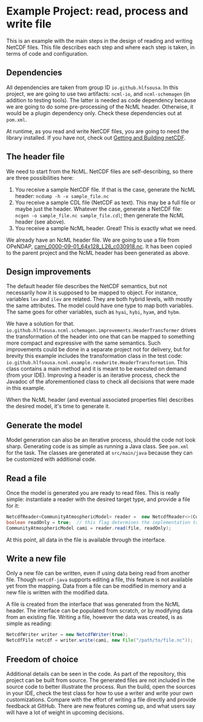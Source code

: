 # Example Project: read, process and write file
This is an example with the main steps in the design of reading and writing NetCDF files. This file describes each step and where each step is taken, in terms of code and configuration.

## Dependencies
All dependencies are taken from group ID `io.github.hlfsousa`. In this project, we are going to use two artifacts: `ncml-io`, and `ncml-schemagen` (in addition to testing tools). The latter is needed as code dependency because we are going to do some pre-processing of the NcML header. Otherwise, it would be a plugin dependency only. Check these dependencies out at `pom.xml`.

At runtime, as you read and write NetCDF files, you are going to need the library installed. If you have not, check out [Getting and Building netCDF](https://www.unidata.ucar.edu/software/netcdf/docs/getting_and_building_netcdf.html).

## The header file
We need to start from the NcML. NetCDF files are self-describing, so there are three possibilities here:

1. You receive a sample NetCDF file. If that is the case, generate the NcML header: `ncdump -h -x sample_file.nc`
2. You receive a sample CDL file (NetCDF as text). This may be a full file or maybe just the header. Whatever the case, generate a NetCDF file: `ncgen -o sample_file.nc sample_file.cdl`; then generate the NcML header (see above).
3. You receive a sample NcML header. Great! This is exactly what we need.

We already have an NcML header file. We are going to use a file from OPeNDAP, [cami_0000-09-01_64x128_L26_c030918.nc](http://test.opendap.org/opendap/coverage/cami_0000-09-01_64x128_L26_c030918.nc.html). It has been copied to the parent project and the NcML header has been generated as above.

## Design improvements
The default header file describes the NetCDF semantics, but not necessarily how it is supposed to be mapped to object. For instance, variables `lev` and `ilev` are related. They are both hybrid levels, with mostly the same attributes. The model could have one type to map both variables. The same goes for other variables, such as `hyai`, `hybi`, `hyam`, and `hybm`.

We have a solution for that. `io.github.hlfsousa.ncml.schemagen.improvements.HeaderTransformer` drives the transformation of the header into one that can be mapped to something more compact and expressive with the same semantics. Such improvements could be done in a separate project not for delivery, but for brevity this example includes the transformation class in the test code: `io.github.hlfsousa.ncml.example.readwrite.HeaderTransformation`. This class contains a main method and it is meant to be executed on demand (from your IDE). Improving a header is an iterative process, check the Javadoc of the aforementioned class to check all decisions that were made in this example.

When the NcML header (and eventual associated properties file) describes the desired model, it's time to generate it.

## Generate the model
Model generation can also be an iterative process, should the code not look sharp. Generating code is as simple as running a Java class. See `pom.xml` for the task. The classes are generated at `src/main/java` because they can be customized with additional code.

## Read a file
Once the model is generated you are ready to read files. This is really simple: instantiate a reader with the desired target type, and provide a file for it:

```java
NetcdfReader<CommunityAtmosphericModel> reader =  new NetcdfReader<>(CommunityAtmosphericModel.class);
boolean readOnly = true;  // this flag determines the implementation to use
CommunityAtmosphericModel cami = reader.read(file, readOnly);
```

At this point, all data in the file is available through the interface.

## Write a new file
Only a new file can be written, even if using data being read from another file. Though `netcdf-java` supports editing a file, this feature is not available yet from the mapping. Data from a file can be modified in memory and a new file is written with the modified data.

A file is created from the interface that was generated from the NcML header. The interface can be populated from scratch, or by modifying data from an existing file. Writing a file, however the data was created, is as simple as reading:

```java
NetcdfWriter writer = new NetcdfWriter(true);
NetcdfFile netcdf = writer.write(cami, new File("/path/to/file.nc"));
```

## Freedom of choice
Additional details can be seen in the code. As part of the repository, this project can be built from source. The generated files are not included in the source code to better illustrate the process. Run the build, open the sources in your IDE, check the test class for how to use a writer and write your own customizations. Compare with the effort of writing a file directly and provide feedback at GitHub. There are new features coming up, and what users say will have a lot of weight in upcoming decisions.
